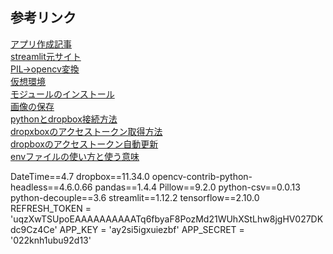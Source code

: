 ## 参考リンク   
[アプリ作成記事](https://qiita.com/okateru/items/6f9daf1094ef8c2d6d68)  
[streamlit元サイト](https://streamlit.io/)  
[PIL→opencv変換](https://qiita.com/derodero24/items/f22c22b22451609908ee)  
[仮想環境](https://qiita.com/fiftystorm36/items/b2fd47cf32c7694adc2e)  
[モジュールのインストール](https://note.nkmk.me/python-pip-install-requirements/)  
[画像の保存](https://zenn.dev/ohtaman/articles/streamlit_tips)  
[pythonとdropbox接続方法](https://zerofromlight.com/blogs/detail/122/)  
[dropxboxのアクセストークン取得方法](https://zerofromlight.com/blogs/detail/121/)  
[dropboxのアクセストークン自動更新](https://zerofromlight.com/blogs/detail/124/)  
[envファイルの使い方と使う意味](https://qiita.com/KueharX/items/52a7a4ed2daf88f20cc3)  


DateTime==4.7
dropbox==11.34.0
opencv-contrib-python-headless==4.6.0.66
pandas==1.4.4
Pillow==9.2.0
python-csv==0.0.13
python-decouple==3.6
streamlit==1.12.2
tensorflow==2.10.0
REFRESH_TOKEN = 'uqzXwTSUpoEAAAAAAAAAATq6fbyaF8PozMd21WUhXStLhw8jgHV027DKdc9Cz4Ce'
APP_KEY = 'ay2si5igxuiezbf'
APP_SECRET = '022knh1ubu92d13'
